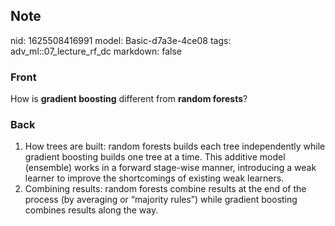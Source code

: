 ## Note
nid: 1625508416991
model: Basic-d7a3e-4ce08
tags: adv_ml::07_lecture_rf_dc
markdown: false

### Front
How is <b>gradient boosting</b> different from <b>random
forests</b>?

### Back
<div>
  <div>
    <ol>
      <li>How trees are built: random forests builds each tree
      independently while gradient boosting builds one tree at a
      time. This additive model (ensemble) works in a forward
      stage-wise manner, introducing a weak learner to improve the
      shortcomings of existing weak learners.
      <li>Combining results: random forests combine results at the
      end of the process (by averaging or “majority rules”) while
      gradient boosting combines results along the way.
    </ol>
  </div>
</div>

